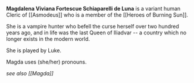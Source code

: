 **Magdalena Viviana Fortescue Schiaparelli de Luna** is a variant human Cleric of [[Asmodeus]] who is a member of the [[Heroes of Burning Sun]].

She is a vampire hunter who befell the curse herself over two hundred years ago, and in life was the last Queen of Iliadvar -- a country which no longer exists in the modern world.

She is played by Luke.

Magda uses (she/her) pronouns.

*see also [[Magda]]*